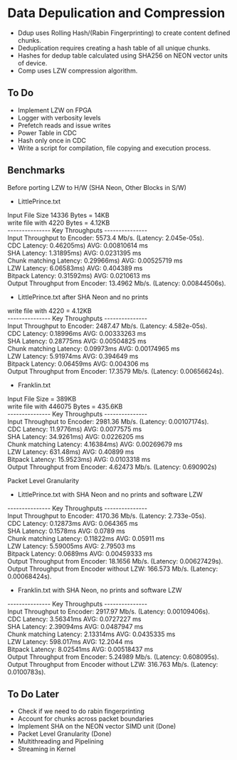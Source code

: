 # Data Depulication and Compression

* Ddup uses Rolling Hash/(Rabin Fingerprinting) to create content defined chunks.
* Deduplication requires creating a hash table of all unique chunks.
* Hashes for dedup table calculated using SHA256 on NEON vector units of device.
* Comp uses LZW compression algorithm.

## To Do
* Implement LZW on FPGA
* Logger with verbosity levels
* Prefetch reads and issue writes
* Power Table in CDC
* Hash only once in CDC
* Write a script for compilation, file copying and execution process.

## Benchmarks
Before porting LZW to H/W (SHA Neon, Other Blocks in S/W)

* LittlePrince.txt


Input File Size 14336 Bytes = 14KB <br />
write file with 4220 Bytes = 4.12KB<br />
--------------- Key Throughputs ---------------<br />
Input Throughput to Encoder: 5573.4 Mb/s. (Latency: 2.045e-05s).<br />
CDC Latency: 0.46205ms)	AVG: 0.00810614 ms<br />
SHA Latency: 1.31895ms)	AVG: 0.0231395 ms<br />
Chunk matching Latency: 0.29966ms)	AVG: 0.00525719 ms<br />
LZW Latency: 6.06583ms)	AVG: 0.404389 ms<br />
Bitpack Latency: 0.31592ms)	AVG: 0.0210613 ms<br />
Output Throughput from Encoder: 13.4962 Mb/s. (Latency: 0.00844506s).<br />


* LittlePrince.txt after SHA Neon and no prints


write file with 4220 = 4.12KB <br />
--------------- Key Throughputs ---------------<br />
Input Throughput to Encoder: 2487.47 Mb/s. (Latency: 4.582e-05s).<br />
CDC Latency: 0.18996ms	AVG: 0.00333263 ms<br />
SHA Latency: 0.28775ms	AVG: 0.00504825 ms<br />
Chunk matching Latency: 0.09973ms	AVG: 0.00174965 ms<br />
LZW Latency: 5.91974ms	AVG: 0.394649 ms<br />
Bitpack Latency: 0.06459ms	AVG: 0.004306 ms<br />
Output Throughput from Encoder: 17.3579 Mb/s. (Latency: 0.00656624s).<br />


* Franklin.txt


Input File Size = 389KB<br />
write file with 446075 Bytes = 435.6KB<br />
--------------- Key Throughputs ---------------<br />
Input Throughput to Encoder: 2981.36 Mb/s. (Latency: 0.00107174s).<br />
CDC Latency: 11.9776ms)	AVG: 0.0077575 ms<br />
SHA Latency: 34.9261ms)	AVG: 0.0226205 ms<br />
Chunk matching Latency: 4.16384ms)	AVG: 0.00269679 ms<br />
LZW Latency: 631.48ms)	AVG: 0.40899 ms<br />
Bitpack Latency: 15.9523ms)	AVG: 0.0103318 ms<br />
Output Throughput from Encoder: 4.62473 Mb/s. (Latency: 0.690902s)<br />


Packet Level Granularity

* LittlePrince.txt with SHA Neon and no prints and software LZW

--------------- Key Throughputs ---------------<br />
Input Throughput to Encoder: 4170.36 Mb/s. (Latency: 2.733e-05s). <br />
CDC Latency: 0.12873ms	AVG: 0.064365 ms <br />
SHA Latency: 0.1578ms	AVG: 0.0789 ms <br />
Chunk matching Latency: 0.11822ms	AVG: 0.05911 ms <br />
LZW Latency: 5.59005ms	AVG: 2.79503 ms <br />
Bitpack Latency: 0.0689ms	AVG: 0.00459333 ms <br />
Output Throughput from Encoder: 18.1656 Mb/s. (Latency: 0.00627429s).<br />
Output Throughput from Encoder without LZW: 166.573 Mb/s. (Latency: 0.00068424s).<br />


* Franklin.txt with SHA Neon, no prints and software LZW



--------------- Key Throughputs ---------------<br />
Input Throughput to Encoder: 2917.97 Mb/s. (Latency: 0.00109406s).<br />
CDC Latency: 3.56341ms	AVG: 0.0727227 ms<br />
SHA Latency: 2.39094ms	AVG: 0.0487947 ms<br />
Chunk matching Latency: 2.13314ms	AVG: 0.0435335 ms<br />
LZW Latency: 598.017ms	AVG: 12.2044 ms<br />
Bitpack Latency: 8.02541ms	AVG: 0.00518437 ms<br />
Output Throughput from Encoder: 5.24989 Mb/s. (Latency: 0.608095s).<br />
Output Throughput from Encoder without LZW: 316.763 Mb/s. (Latency: 0.0100783s).<br />


## To Do Later
* Check if we need to do rabin fingerprinting
* Account for chunks across packet boundaries
* Implement SHA on the NEON vector SIMD unit (Done)
* Packet Level Granularity (Done)
* Multithreading and Pipelining
* Streaming in Kernel
